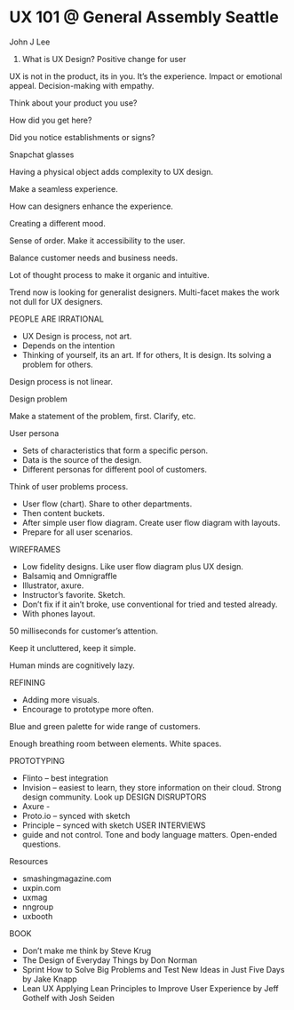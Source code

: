 # UX 101 @ General Assembly Seattle
John J Lee

1. What is UX Design?
Positive change for user

UX is not in the product, its in you. It’s the experience. Impact or emotional appeal. Decision-making with empathy.

Think about your product you use?

How did you get here?

Did you notice establishments or signs?

Snapchat glasses

Having a physical object adds complexity to UX design.

Make a seamless experience.

How can designers enhance the experience.

Creating a different mood.

Sense of order. Make it accessibility to the user.

Balance customer needs and business needs.

Lot of thought process to make it organic and intuitive.

Trend now is looking for generalist designers. Multi-facet makes the work not dull for UX designers.

PEOPLE ARE IRRATIONAL
- UX Design is process, not art.
- Depends on the intention
- Thinking of yourself, its an art. If for others, It is design. Its solving a problem for others.

Design process is not linear.

Design problem

Make a statement of the problem, first. Clarify, etc.

User persona
- Sets of characteristics that form a specific person.
- Data is the source of the design.
- Different personas for different pool of customers.

Think of user problems process.
- User flow (chart). Share to other departments.
- Then content buckets.
- After simple user flow diagram. Create user flow diagram with layouts.
- Prepare for all user scenarios.

WIREFRAMES
- Low fidelity designs. Like user flow diagram plus UX design.
- Balsamiq and Omnigraffle
- Illustrator, axure.
- Instructor’s favorite. Sketch.
- Don’t fix if it ain’t broke, use conventional for tried and tested already.
- With phones layout.

50 milliseconds for customer’s attention.

Keep it uncluttered, keep it simple.

Human minds are cognitively lazy.

REFINING
- Adding more visuals.
- Encourage to prototype more often.

Blue and green palette for wide range of customers.

Enough breathing room between elements. White spaces.

PROTOTYPING
- Flinto – best integration
- Invision – easiest to learn, they store information on their cloud. Strong design community. Look up DESIGN DISRUPTORS
- Axure - 
- Proto.io – synced with sketch
- Principle – synced with sketch
USER INTERVIEWS
- guide and not control. Tone and body language matters. Open-ended questions. 

Resources
- smashingmagazine.com
- uxpin.com
- uxmag
- nngroup
- uxbooth

BOOK 
- Don’t make me think by Steve Krug
- The Design of Everyday Things by Don Norman
- Sprint How to Solve Big Problems and Test New Ideas in Just Five Days by Jake Knapp
- Lean UX Applying Lean Principles to Improve User Experience by Jeff Gothelf with Josh Seiden
